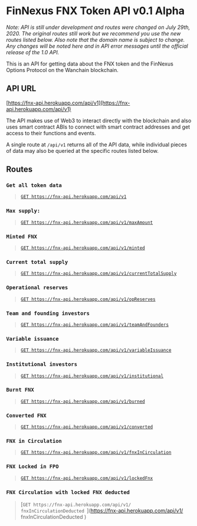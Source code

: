 # FinNexus FNX Token API v0.1 Alpha

*Note: API is still under development and routes were changed on July 29th, 2020. The original routes still work but we recommend you use the new routes listed below. Also note that the domain name is subject to change. Any changes will be noted here and in API error messages until the official release of the 1.0 API.*

This is an API for getting data about the FNX token and the FinNexus Options Protocol on the Wanchain blockchain.

## API URL

[https://fnx-api.herokuapp.com/api/v1](https://fnx-api.herokuapp.com/api/v1)

The API makes use of Web3 to interact directly with the blockchain and also uses smart contract ABIs to connect with smart contract addresses and get access to their functions and events. 

A single route at `/api/v1` returns all of the API data, while individual pieces of data may also be queried at the specific routes listed below.

## Routes

### `Get all token data` 

> [`GET https://fnx-api.herokuapp.com/api/v1`](https://fnx-api.herokuapp.com/api/v1)

### `Max supply:`
> [`GET https://fnx-api.herokuapp.com/api/v1/maxAmount`](https://fnx-api.herokuapp.com/api/v1/maxAmount) 

### `Minted FNX`
> [`GET https://fnx-api.herokuapp.com/api/v1/minted`](https://fnx-api.herokuapp.com/api/v1/minted)

### `Current total supply`
> [`GET https://fnx-api.herokuapp.com/api/v1/currentTotalSupply`](https://fnx-api.herokuapp.com/api/v1/currentTotalSupply) 

### `Operational reserves`
> [`GET https://fnx-api.herokuapp.com/api/v1/opReserves`](https://fnx-api.herokuapp.com/api/v1/opReserves)    

### `Team and founding investors`
> [`GET https://fnx-api.herokuapp.com/api/v1/teamAndFounders`](https://fnx-api.herokuapp.com/api/v1/teamAndFounders) 

### `Variable issuance`
> [`GET https://fnx-api.herokuapp.com/api/v1/variableIssuance`](https://fnx-api.herokuapp.com/api/v1/variableIssuance)

### `Institutional investors`
> [`GET https://fnx-api.herokuapp.com/api/v1/institutional`](https://fnx-api.herokuapp.com/api/v1/institutional) 

### `Burnt FNX`
> [`GET https://fnx-api.herokuapp.com/api/v1/burned`](https://fnx-api.herokuapp.com/api/v1/burned)    

### `Converted FNX`
> [`GET https://fnx-api.herokuapp.com/api/v1/converted`](https://fnx-api.herokuapp.com/api/v1/converted)

### `FNX in Circulation` 
> [`GET https://fnx-api.herokuapp.com/api/v1/fnxInCirculation`](https://fnx-api.herokuapp.com/api/v1/fnxInCirculation)

### `FNX Locked in FPO`
> [`GET https://fnx-api.herokuapp.com/api/v1/lockedFnx`](https://fnx-api.herokuapp.com/api/v1/lockedFnx)    

### `FNX Circulation with locked FNX deducted` 
> [`GET https://fnx-api.herokuapp.com/api/v1/    fnxInCirculationDeducted
`](https://fnx-api.herokuapp.com/api/v1/    fnxInCirculationDeducted
)